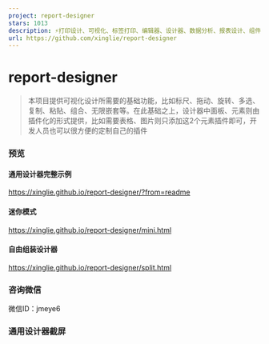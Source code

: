 ```yaml
---
project: report-designer
stars: 1013
description: ⚡打印设计、可视化、标签打印、编辑器、设计器、数据分析、报表设计、组件化、表单设计、h5页面、调查问卷、pdf生成、流程图、试卷、SVG、图形元素、物联网、标签纸
url: https://github.com/xinglie/report-designer
---
```


report-designer
===============

> 本项目提供可视化设计所需要的基础功能，比如标尺、拖动、旋转、多选、复制、粘贴、组合、无限嵌套等。在此基础之上，设计器中面板、元素则由插件化的形式提供，比如需要表格、图片则只添加这2个元素插件即可，开发人员也可以很方便的定制自己的插件

### 预览

#### 通用设计器完整示例

https://xinglie.github.io/report-designer/?from=readme

#### 迷你模式

https://xinglie.github.io/report-designer/mini.html

#### 自由组装设计器

https://xinglie.github.io/report-designer/split.html

### 咨询微信

微信ID：jmeye6

### 通用设计器截屏
